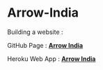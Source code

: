 # Arrow-India
Building a website :

GitHub Page : <a href="https://souvikmajumder26.github.io/Arrow-India/"><b>Arrow India</b></a>

Heroku Web App : <a href="https://arrowindia.herokuapp.com/"><b>Arrow India</b></a>
